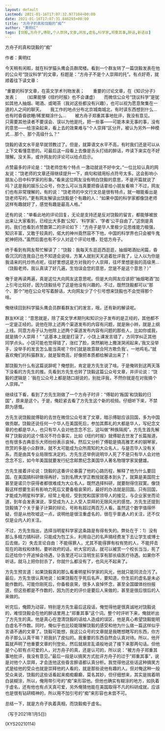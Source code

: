 ```yaml
---
layout: default
Lastmod: 2021-01-16T17:07:32.977104+00:00
date: 2021-01-16T17:07:31.846293+00:00
title: "方舟子的真和饶毅的“痴”"
author: "黄明红"
tags: [饶毅,方舟子,傅聪,个人崇拜,文章,网友,虚名,科学家,郑重其事,醉话,新语丝]
---
```


方舟子的真和饶毅的“痴”

作者：黄明红

今天稍有闲暇，就在科学猫头鹰会员群爬楼。看到一个群友转了一篇饶毅发表在他的公众号“饶议科学”的文章，标题是：“方舟子不是个人崇拜的托”。有点好奇，就顺着往下读文章：

“重要的科学文章，在英文学术刊物发表；　　重要的讨论文章，在《知识分子》发表；　　（如果能够《纽约时报》也不会谦虚）　　而微信公众号“饶议科学”是犹如其他人抽烟、喝酒、或喝茶（我对这些都没有兴趣），也可以视为愿意聚集在一道的人之间的聊天。　　我工作的地点分布北京城南城北，有时读东西想到什么...也有时昏昏欲睡/稀里糊涂什么...　　被方舟子郑重其事地批评，我没有意见。　　只需要其他读者不要误会、误以为他是托，把一些事——可能本来无事的事，没有的意思——给渲染起来，看上去的效果难与“个人崇拜”区分开，被认为另外一种模式....那个、那个高级什么？“

饶毅的语文水平是早就领教过了。但是，就算语文水平不高，有时我们还是可以从上下文看懂意思的。可最后这一段看上去像是舌头打结的醉话，咋读下来实在不好理解。没关系，或许网友的评论可以给点启示。

点赞最多的评论是：“饶老师您有个特点 一激动就说不好中文。”一位比较认真的网友说：“饶老师的文章还得继续提升一下，病句和错用标点符号太多。这会影响小朋友心目中科学家的形象。”看来这位网友没有明白饶毅的意思，不是开篇就说了吗？这是我的娱乐公众号，你怎么可以当真要把昏话拿给小朋友看嘛？不过，网友们也有非常理解的，有的说：“饶老师的中文行文总是很有特点，就一眼能看出是饶老师写的。”更有网友解读出饶毅是个有趣的人：“如果中国的科学家都像饶老师这样有趣就好了，感觉有趣是最高人格。”

还有的说：“单看此地的评论回复，无论是支持还是反对饶毅的留言，都能够被放出来让大家看到，已经比大多数‘公知’、‘科学家’、‘学者’公平自由了。”这倒是真的。我们也看到点赞数第二的评论如下：“方舟子是华人里极少见思维能力极强，知识丰富，又敢于较真的，偌大的神州竟然容不下他，中国的科学界也只会被牛鬼蛇神把持。”虽然后面也有不少人对这个评论吐槽，贬低方舟子。

终于看到有网友帮忙解读了：“饶毅：我每天东逛逛西逛逛，抽烟喝酒扯闲篇，昏昏沉沉的连我自己也不知道会说啥，方某人就别天天追着批评我了，让人以为你是我请来的托炒热点呢，往好里想这是方对我的个人崇拜，往坏里想是我的高级黑…（饶毅老师，我认真读了好几遍，生怕误会您的意思，您是不是这个意思？）”

俺于是再读两遍，真是这位大向网友这意思呢。但是大向网友应该把“抽烟喝酒”加上引号比较好，因为饶毅括号了这是他没有兴趣的。不过，既然饶毅都可以“那个、那个”地在公众号写着醉话，大向网友少了个引号想来饶毅也不会觉得那个啥。

俺继续回到科学猫头鹰会员群看群友们的发言，哦，还有新的解读呢。

群友KK说：“意思就是，除了英文学术期刊和知识分子发布的是正经的，其他都不一定是正经的。说他在除上述两个渠道发布的内容有问题，就是揪小辫，就是上纲上线。同意方舟子认为他除上述两个渠道发布内容有问题的那些人，比如你或我，就是搞个人崇拜！” “这基本上就是打滚了，小饶上课发言错了，方同学纠正其他同学点头。小饶可能也觉得错了，涨红了脸，突然躺地上撒泼哭闹起来，’我又没举手，没举手的发言怎么能当真呢？你们就是故意联合阿方欺负我’。一地鸡毛。”就喜欢俺们的科猫群友，就是智商高，好像把本质都给解读出来了！

那饶毅为什么有这篇说辞呢？俺想到，肯定是方先生说了啥。于是俺转到这两天落下没看的方先生的推。先看到方先生也转了饶毅这篇公众号文章，并评论说：“饶毅的逻辑是：‘我在公众号上都是随口胡说的，别批评我，不然你就是在对我搞个人崇拜。’”

继续往下看，看到了方先生刚做了一个方舟子时评：“傅聪的‘叛国’和饶毅的归国”，原来是这个。于是，俺赶紧去看了方先生这个新的视频。仔细听下来，不禁颇为感慨。

方先生说饶毅就傅聪的去世在微信公众号发了文章，暗示傅聪应该回国，多为中国做贡献。饶毅还说任何一个华人在美国死后，参加其葬礼的大都是华人，写纪念文章的也都是华人，也只有华人会对他念念不忘，这叫做“种族隔阂”。方先生首先解释了饶毅说的这个情况不符合事实，比如《纽约时报》就傅聪去世发了长篇报道，也有很多古典音乐大师纷纷表示哀悼。然后又分析了傅聪是搞高雅艺术的钢琴家，欣赏的多是小众群体，就不太可能成为众所周知的大众名人，与是否华人没有关系，而是由其专业局限性决定的。方先生还举例说明华人死了不是只有华人会对他念念不忘，如今年美国就要发行纪念邮票纪念美国华人著名物理学家吴健雄。

方先生接着评论说：饶毅的这番评论暴露了他的心路历程，解释了他为什么要回国。在美国搞科研做得再好，当到名牌大学正教授就基本到头了，就算是美国院士甚至是诺贝尔获得者都很难成为大众名人。既然选择科研，就要耐得住寂寞。像饶毅这样想要生前有影响力死后又要备极哀荣的，最好的办法就是回国。只有回国，才能成为明星科学家，经常上电视，受到党和国家领导人的接见，与企业家坐而论道，到年会发表演说，享受成为人上人受人崇拜的无限风光的感觉。方先生还提到饶毅搞了个关于量子计算的辩论，号称有超过两百万人看。虽然这个数字值得怀疑，但是从他吹嘘这一点，说明他是很注重虚名的，很在乎普通人的关注，还不仅仅是业内人的关注。

不过，方先生指出，选择当明星科学家这条路是有得有失的。弊处在于：1）没有那么多精力搞科研，只能成为包工头，利用自己的名声搞经费发下去让学生或博士后去做。2）失去言论自由：不能得罪人，尤其不能得罪有权有势的人，不能抨击现在的政权和体制，要听政府的话，听大官的话，就可以被赏一个校长当当，死了后还给你个开追悼会待遇，讣告里还可以注明生前享有部长级医疗待遇。如果你不听话，就马上把你封杀了，你就什么都没有了，也风光不起来了。

方先生预言道：如果饶毅真的那么看重明星科学家的风光，他就只能同流合污了。最后，方先生很认真地说：如果饶毅在乎死后名声，要知道，你生前的虚名是未必能作数的。可能你刚死后，你备极哀荣，很多人哀悼怀念，甚至全国媒体纷纷报道，但这些都是不作数的，因为历史的评价是要后人来做的，甚至是很后很后的人来做的。

听完后，俺颇为动容，特别是方先生最后这段话，俺觉得他是很真诚地对饶毅说的，难怪饶毅会在他的醉话里用上“郑重其事”这个词。整个时评听下来，俺就听出了方先生的真。他是真心在澄清饶毅的话给人造成的误区，他是真心希望饶毅能明白虚名不作数。同时，俺似乎也比较能理解饶毅的感受和他为什么做一篇这样似乎言语不通的文章了。饶毅可能想，我这公众号的文章就是我瞎想瞎写的东西，你方舟子那么认真干嘛？把我扒了皮似的。我重要的东西自然会认真对待。所以，他开篇就声明了他重要文章的刊登处。然后就胡言乱语般地说了接下来那两句话。但他是个心软有点可爱的人，对方舟子的真，还是认可的，所以说：“被方舟子郑重其事地批评，我没有意见。”最后一段是以搞笑方式批评方舟子的过于“郑重其事”，说是对他个人崇拜，才会连他这些昏言醉语都认真分析。我觉得他这些话这种搞笑方式是给他的受众也就是崇拜他的人看的，就是那些说他有趣的人。但对俺这种一般受众来说，饶毅的这些话看起来痴痴癫癫，莫名其妙，但仔细想来，其实是揣着明白装糊涂，所以，俺用带引号的“痴”来形容他。但他也确实有糊涂的地方，如执着于虚名，还有他也有点天真可爱，另外俺猜他能在美国取得不凡的科研成就，应该也是很有钻研精神的，所以用不加引号的“痴”来形容也未尝不可。

总结一下，就是方舟子执着真相，而饶毅痴于虚名。

（写于2021年1月5日)

(XYS20210114)

